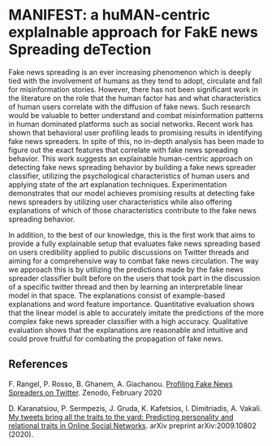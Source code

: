 # MANIFEST: a huMAN-centric explaInable approach for FakE news Spreading deTection

Fake news spreading is an ever increasing phenomenon which is deeply tied with the involvement of humans as they tend to adopt, circulate and fall for misinformation stories. However, there has not been significant work in the literature on the role that the human factor has and what characteristics of human users correlate with the diffusion of fake news. Such research would be valuable to better understand and combat misinformation patterns in human dominated platforms such as social networks. Recent work has shown that behavioral user profiling leads to promising results in identifying fake news spreaders. In spite of this, no in-depth analysis has been made to figure out the exact features that correlate with fake news spreading behavior. This work suggests an explainable human-centric approach on detecting fake news spreading behavior by building a fake news spreader classifier, utilizing the psychological characteristics of human users and applying state of the art explanation techniques. Experimentation demonstrates that our model achieves promising results at detecting fake news spreaders by utilizing user characteristics while also offering explanations of which of those characteristics contribute to the fake news spreading behavior. 

In addition, to the best of our knowledge, this is the first work that aims to provide a fully explainable setup that evaluates fake news spreading based on users credibility applied to public discussions on Twitter threads and aiming for a comprehensive way to combat fake news circulation. The way we approach this is by utilizing the predictions made by the fake news spreader classifier built before on the users that took part in the discussion of a specific twitter thread and then by learning an interpretable linear model in that space. The explanations consist of example-based explanations and word feature importance. Quantitative evaluation shows that the linear model is able to accurately imitate the predictions of the more complex fake news spreader classifier with a high accuracy. Qualitative evaluation shows that the explanations are reasonable and intuitive and could prove fruitful for combating the propagation of fake news.

## References

F. Rangel, P. Rosso, B. Ghanem, A. Giachanou. [Profiling Fake News Spreaders on Twitter](https://zenodo.org/record/4039435#.YFHgv50zZPZ). Zenodo, February 2020

D. Karanatsiou, P. Sermpezis, J. Gruda, K. Kafetsios, I. Dimitriadis, A. Vakali. [My tweets bring all the traits to the yard: Predicting personality and relational traits in Online Social Networks](https://arxiv.org/abs/2009.10802). arXiv preprint arXiv:2009.10802 (2020).
